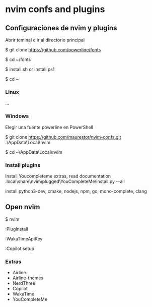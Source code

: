 # nvim confs and plugins

## Configuraciones de nvim y plugins
Abrir teminal e ir al directorio principal

$ git clone https://github.com/powerline/fonts

$ cd ~/fonts

$ install.sh or install.ps1

$ cd ~

### Linux
...

### Windows
Elegir una fuente powerline en PowerShell

$ git clone https://github.com/maurestor/nvim-confs.git .\AppData\Local\nvim

$ cd ~\AppData\Local\nvim

### Install plugins

Install Youcompleteme extras, read documentation
.local\share\nvim\plugged\YouCompleteMe\install.py --all

install python3-dev, cmake, nodejs, npm, go, mono-complete, clang


## Open nvim
$ nvim

:PlugInstall

:WakaTimeApiKey

:Copilot setup

### Extras
- Airline
- Airline-themes
- NerdThree
- Copilot
- WakaTime
- YouCompleteMe

